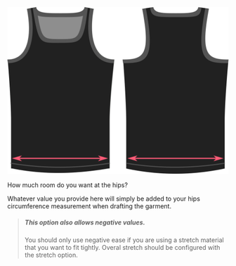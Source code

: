 
![The hips ease option on Aaron](./hipsease.svg)

How much room do you want at the hips?

Whatever value you provide here will simply be added to your hips circumference measurement when drafting the garment.

> ##### This option also allows negative values.
> 
> You should only use negative ease if you are using a stretch material that you want to fit tightly. Overal stretch should be configured with the stretch option.